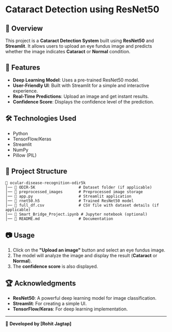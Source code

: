 # Cataract Detection using ResNet50

## 📌 Overview
This project is a **Cataract Detection System** built using **ResNet50** and **Streamlit**. It allows users to upload an eye fundus image and predicts whether the image indicates **Cataract** or **Normal** condition.

## 🚀 Features
- **Deep Learning Model**: Uses a pre-trained ResNet50 model.
- **User-Friendly UI**: Built with Streamlit for a simple and interactive experience.
- **Real-Time Predictions**: Upload an image and get instant results.
- **Confidence Score**: Displays the confidence level of the prediction.

## 🛠️ Technologies Used
- Python
- TensorFlow/Keras
- Streamlit
- NumPy
- Pillow (PIL)

## 📂 Project Structure
```
📁 ocular-disease-recognition-odir5k
│── 📂 ODIR-5K                   # Dataset folder (if applicable)
│── 📂 preprocessed_images       # Preprocessed image storage
│── 📄 app.py                    # Streamlit application
│── 📄 rnet50.h5                 # Trained ResNet50 model
│── 📄 full_df.csv               # CSV file with dataset details (if applicable)
│── 📄 Smart_Bridge_Project.ipynb # Jupyter notebook (optional)
│── 📄 README.md                 # Documentation
```

## 📷 Usage
1. Click on the **"Upload an image"** button and select an eye fundus image.
2. The model will analyze the image and display the result (**Cataract** or **Normal**).
3. The **confidence score** is also displayed.

## 🏆 Acknowledgments
- **ResNet50**: A powerful deep learning model for image classification.
- **Streamlit**: For creating a simple UI.
- **TensorFlow/Keras**: For deep learning implementation.

---
🔗 **Developed by [Rohit Jagtap]**

